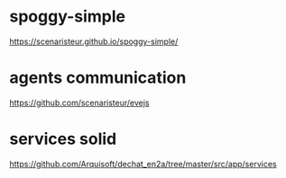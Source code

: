 # spoggy-simple

https://scenaristeur.github.io/spoggy-simple/

# agents communication
https://github.com/scenaristeur/evejs

# services solid
https://github.com/Arquisoft/dechat_en2a/tree/master/src/app/services
